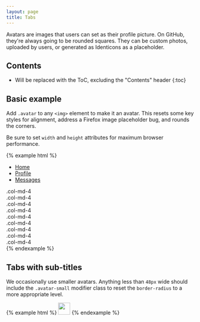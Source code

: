 ```yaml
---
layout: page
title: Tabs
---
```


Avatars are images that users can set as their profile picture. On GitHub, they're always going to be rounded squares. They can be custom photos, uploaded by users, or generated as Identicons as a placeholder.


## Contents

* Will be replaced with the ToC, excluding the "Contents" header
{:toc}


## Basic example

Add `.avatar` to any `<img>` element to make it an avatar. This resets some key styles for alignment, address a Firefox image placeholder bug, and rounds the corners.

Be sure to set `width` and `height` attributes for maximum browser performance.

{% example html %}
<!-- Nav tabs -->
<ul class="nav nav-tabs" role="tablist">
  <li class="nav-item">
    <a class="nav-link active" data-toggle="tab" href="#tab1" role="tab">Home</a>
  </li>
  <li class="nav-item">
    <a class="nav-link" data-toggle="tab" href="#tab2" role="tab">Profile</a>
  </li>
  <li class="nav-item">
    <a class="nav-link" data-toggle="tab" href="#tab3" role="tab">Messages</a>
  </li>
</ul>

<!-- Tab panes -->
<div class="tab-content">
  <div class="tab-pane active" id="tab1" role="tabpanel">
    <div class="container container-scale">
      <div class="row">
        <div class="col-md-4">.col-md-4</div>
        <div class="col-md-4">.col-md-4</div>
        <div class="col-md-4">.col-md-4</div>
      </div>
    </div>
  </div>
  <div class="tab-pane" id="tab2" role="tabpanel">
    <div class="container container-scale">
      <div class="row">
        <div class="col-md-4">.col-md-4</div>
        <div class="col-md-4">.col-md-4</div>
        <div class="col-md-4">.col-md-4</div>
      </div>
    </div>
  </div>
  <div class="tab-pane" id="tab3" role="tabpanel">
    <div class="container container-scale">
      <div class="row">
        <div class="col-md-4">.col-md-4</div>
        <div class="col-md-4">.col-md-4</div>
        <div class="col-md-4">.col-md-4</div>
      </div>
    </div>
  </div>
</div>
{% endexample %}


## Tabs with sub-titles

We occasionally use smaller avatars. Anything less than `48px` wide should include the `.avatar-small` modifier class to reset the `border-radius` to a more appropriate level.

{% example html %}
<img class="avatar avatar-small" src="https://avatars3.githubusercontent.com/u/9919?v=3&s=64" width="32" height="32">
{% endexample %}
